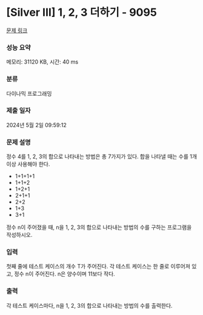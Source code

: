 # [Silver III] 1, 2, 3 더하기 - 9095 

[문제 링크](https://www.acmicpc.net/problem/9095) 

### 성능 요약

메모리: 31120 KB, 시간: 40 ms

### 분류

다이나믹 프로그래밍

### 제출 일자

2024년 5월 2일 09:59:12

### 문제 설명

<p>정수 4를 1, 2, 3의 합으로 나타내는 방법은 총 7가지가 있다. 합을 나타낼 때는 수를 1개 이상 사용해야 한다.</p>

<ul>
	<li>1+1+1+1</li>
	<li>1+1+2</li>
	<li>1+2+1</li>
	<li>2+1+1</li>
	<li>2+2</li>
	<li>1+3</li>
	<li>3+1</li>
</ul>

<p>정수 n이 주어졌을 때, n을 1, 2, 3의 합으로 나타내는 방법의 수를 구하는 프로그램을 작성하시오.</p>

### 입력 

 <p>첫째 줄에 테스트 케이스의 개수 T가 주어진다. 각 테스트 케이스는 한 줄로 이루어져 있고, 정수 n이 주어진다. n은 양수이며 11보다 작다.</p>

### 출력 

 <p>각 테스트 케이스마다, n을 1, 2, 3의 합으로 나타내는 방법의 수를 출력한다.</p>

